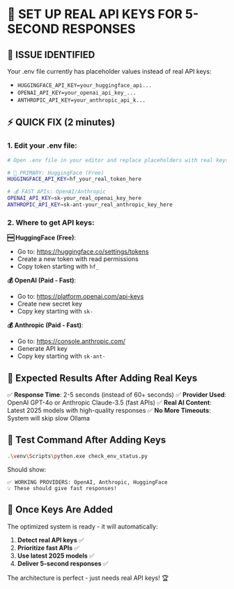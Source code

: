 # 🔑 SET UP REAL API KEYS FOR 5-SECOND RESPONSES

## 🎯 **ISSUE IDENTIFIED**
Your .env file currently has placeholder values instead of real API keys:
- `HUGGINGFACE_API_KEY=your_huggingface_api...` 
- `OPENAI_API_KEY=your_openai_api_key_...`
- `ANTHROPIC_API_KEY=your_anthropic_api_k...`

## ⚡ **QUICK FIX (2 minutes)**

### 1. Edit your .env file:
```bash
# Open .env file in your editor and replace placeholders with real keys:

# 🚀 PRIMARY: HuggingFace (Free)
HUGGINGFACE_API_KEY=hf_your_real_token_here

# 💰 FAST APIs: OpenAI/Anthropic  
OPENAI_API_KEY=sk-your_real_openai_key_here
ANTHROPIC_API_KEY=sk-ant-your_real_anthropic_key_here
```

### 2. Where to get API keys:

**🆓 HuggingFace (Free)**:
- Go to: https://huggingface.co/settings/tokens
- Create a new token with read permissions
- Copy token starting with `hf_`

**💰 OpenAI (Paid - Fast)**:
- Go to: https://platform.openai.com/api-keys  
- Create new secret key
- Copy key starting with `sk-`

**💰 Anthropic (Paid - Fast)**:
- Go to: https://console.anthropic.com/
- Generate API key
- Copy key starting with `sk-ant-`

## 🚀 **Expected Results After Adding Real Keys**

✅ **Response Time**: 2-5 seconds (instead of 60+ seconds)
✅ **Provider Used**: OpenAI GPT-4o or Anthropic Claude-3.5 (fast APIs)
✅ **Real AI Content**: Latest 2025 models with high-quality responses
✅ **No More Timeouts**: System will skip slow Ollama

## 🔄 **Test Command After Adding Keys**

```bash
.\venv\Scripts\python.exe check_env_status.py
```

Should show:
```
✅ WORKING PROVIDERS: OpenAI, Anthropic, HuggingFace
💡 These should give fast responses!
```

## 🎯 **Once Keys Are Added**

The optimized system is ready - it will automatically:
1. **Detect real API keys** ✅
2. **Prioritize fast APIs** ✅  
3. **Use latest 2025 models** ✅
4. **Deliver 5-second responses** ✅

The architecture is perfect - just needs real API keys! 🏆
